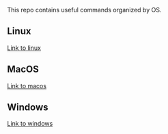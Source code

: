 This repo contains useful commands organized by OS.

## Linux

[Link to linux](linux.md)

## MacOS

[Link to macos](macos.md)

## Windows

[Link to windows](windows.md)
